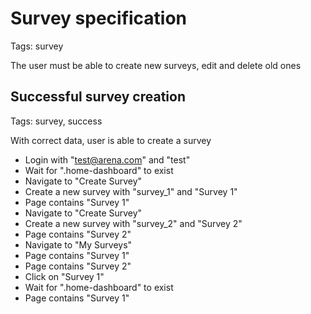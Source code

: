# Survey specification
Tags: survey

The user must be able to create new surveys, edit and delete old ones

## Successful survey creation 
Tags: survey, success

With correct data, user is able to create a survey

* Login with "test@arena.com" and "test"
* Wait for ".home-dashboard" to exist
* Navigate to "Create Survey"
* Create a new survey with "survey_1" and "Survey 1"
* Page contains "Survey 1"
* Navigate to "Create Survey"
* Create a new survey with "survey_2" and "Survey 2"
* Page contains "Survey 2"
* Navigate to "My Surveys"
* Page contains "Survey 1"
* Page contains "Survey 2"
* Click on "Survey 1"
* Wait for ".home-dashboard" to exist
* Page contains "Survey 1"